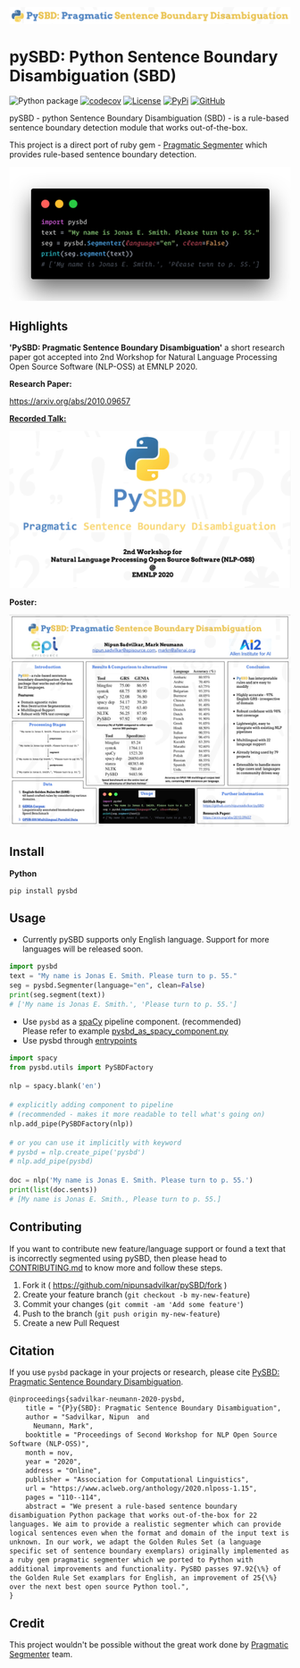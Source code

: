 ![PySBD logo](artifacts/pysbd_logo.png?raw=true "pysbd logo")
# pySBD: Python Sentence Boundary Disambiguation (SBD)

![Python package](https://github.com/nipunsadvilkar/pySBD/workflows/Python%20package/badge.svg) [![codecov](https://codecov.io/gh/nipunsadvilkar/pySBD/branch/master/graph/badge.svg)](https://codecov.io/gh/nipunsadvilkar/pySBD) [![License](https://img.shields.io/badge/license-MIT-brightgreen.svg?style=flat)](https://github.com/nipunsadvilkar/pySBD/blob/master/LICENSE) [![PyPi](https://img.shields.io/pypi/v/pysbd?color=blue&logo=pypi&logoColor=white)](https://pypi.python.org/pypi/pysbd) [![GitHub](https://img.shields.io/github/v/release/nipunsadvilkar/pySBD.svg?include_prereleases&logo=github&style=flat)](https://github.com/nipunsadvilkar/pySBD)

pySBD - python Sentence Boundary Disambiguation (SBD) - is a rule-based sentence boundary detection module that works out-of-the-box.

This project is a direct port of ruby gem - [Pragmatic Segmenter](https://github.com/diasks2/pragmatic_segmenter) which provides rule-based sentence boundary detection.

![pysbd_code](artifacts/pysbd_code.png?raw=true "pysbd_code")

## Highlights
**'PySBD: Pragmatic Sentence Boundary Disambiguation'** a short research paper got accepted into 2nd Workshop for Natural Language Processing Open Source Software (NLP-OSS) at EMNLP 2020. </br>

**Research Paper:**</br>

https://arxiv.org/abs/2010.09657</br>

**[Recorded Talk:](https://slideslive.com/38939754)**</br>

[![pysbd_talk](artifacts/pysbd_talk.png)](https://slideslive.com/38939754)</br>

**Poster:**</br>

[![name](artifacts/pysbd_poster.png)](artifacts/pysbd_poster.png)

## Install

**Python**

    pip install pysbd

## Usage

-   Currently pySBD supports only English language. Support for more languages will be released soon.

```python
import pysbd
text = "My name is Jonas E. Smith. Please turn to p. 55."
seg = pysbd.Segmenter(language="en", clean=False)
print(seg.segment(text))
# ['My name is Jonas E. Smith.', 'Please turn to p. 55.']
```

-   Use `pysbd` as a [spaCy](https://spacy.io/usage/processing-pipelines) pipeline component. (recommended)</br>Please refer to example [pysbd\_as\_spacy\_component.py](https://github.com/nipunsadvilkar/pySBD/blob/master/examples/pysbd_as_spacy_component.py)
- Use pysbd through [entrypoints](https://spacy.io/usage/saving-loading#entry-points-components)

```python
import spacy
from pysbd.utils import PySBDFactory

nlp = spacy.blank('en')

# explicitly adding component to pipeline
# (recommended - makes it more readable to tell what's going on)
nlp.add_pipe(PySBDFactory(nlp))

# or you can use it implicitly with keyword
# pysbd = nlp.create_pipe('pysbd')
# nlp.add_pipe(pysbd)

doc = nlp('My name is Jonas E. Smith. Please turn to p. 55.')
print(list(doc.sents))
# [My name is Jonas E. Smith., Please turn to p. 55.]

```

## Contributing

If you want to contribute new feature/language support or found a text that is incorrectly segmented using pySBD, then please head to [CONTRIBUTING.md](https://github.com/nipunsadvilkar/pySBD/blob/master/CONTRIBUTING.md) to know more and follow these steps.

1.  Fork it ( https://github.com/nipunsadvilkar/pySBD/fork )
2.  Create your feature branch (`git checkout -b my-new-feature`)
3.  Commit your changes (`git commit -am 'Add some feature'`)
4.  Push to the branch (`git push origin my-new-feature`)
5.  Create a new Pull Request

## Citation
If you use `pysbd` package in your projects or research, please cite [PySBD: Pragmatic Sentence Boundary Disambiguation](https://www.aclweb.org/anthology/2020.nlposs-1.15).
```
@inproceedings{sadvilkar-neumann-2020-pysbd,
    title = "{P}y{SBD}: Pragmatic Sentence Boundary Disambiguation",
    author = "Sadvilkar, Nipun  and
      Neumann, Mark",
    booktitle = "Proceedings of Second Workshop for NLP Open Source Software (NLP-OSS)",
    month = nov,
    year = "2020",
    address = "Online",
    publisher = "Association for Computational Linguistics",
    url = "https://www.aclweb.org/anthology/2020.nlposs-1.15",
    pages = "110--114",
    abstract = "We present a rule-based sentence boundary disambiguation Python package that works out-of-the-box for 22 languages. We aim to provide a realistic segmenter which can provide logical sentences even when the format and domain of the input text is unknown. In our work, we adapt the Golden Rules Set (a language specific set of sentence boundary exemplars) originally implemented as a ruby gem pragmatic segmenter which we ported to Python with additional improvements and functionality. PySBD passes 97.92{\%} of the Golden Rule Set examplars for English, an improvement of 25{\%} over the next best open source Python tool.",
}
```

## Credit

This project wouldn't be possible without the great work done by [Pragmatic Segmenter](https://github.com/diasks2/pragmatic_segmenter) team.
